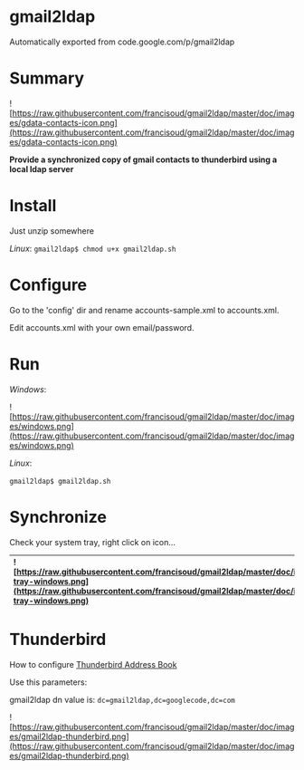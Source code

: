 # gmail2ldap
Automatically exported from code.google.com/p/gmail2ldap


# Summary #

![https://raw.githubusercontent.com/francisoud/gmail2ldap/master/doc/images/gdata-contacts-icon.png](https://raw.githubusercontent.com/francisoud/gmail2ldap/master/doc/images/gdata-contacts-icon.png)

**Provide a synchronized copy of gmail contacts to thunderbird using a local ldap server**

# Install #

Just unzip somewhere

_Linux_: `gmail2ldap$ chmod u+x gmail2ldap.sh`

# Configure #

Go to the 'config' dir and rename accounts-sample.xml to accounts.xml.

Edit accounts.xml with your own email/password.

# Run #

_Windows_:

![https://raw.githubusercontent.com/francisoud/gmail2ldap/master/doc/images/windows.png](https://raw.githubusercontent.com/francisoud/gmail2ldap/master/doc/images/windows.png)

_Linux_:

`gmail2ldap$ gmail2ldap.sh`


# Synchronize #

Check your system tray, right click on icon...

| ![https://raw.githubusercontent.com/francisoud/gmail2ldap/master/doc/images/gmail2ldap-tray-windows.png](https://raw.githubusercontent.com/francisoud/gmail2ldap/master/doc/images/gmail2ldap-tray-windows.png) | ![https://raw.githubusercontent.com/francisoud/gmail2ldap/master/doc/images/gmail2ldap-tray.png](https://raw.githubusercontent.com/francisoud/gmail2ldap/master/doc/images/gmail2ldap-tray.png) |
|:------------------------------------------------------------------------------------------------------------------------------------------------------------------------|:--------------------------------------------------------------------------------------------------------------------------------------------------------|

# Thunderbird #

How to configure [Thunderbird Address Book](http://directory.apache.org/apacheds/1.5/41-mozilla-thunderbird.html#4.1.MozillaThunderbird-DefineApacheDirectoryServerasanaddressbook)

Use this parameters:

gmail2ldap dn value is:
`dc=gmail2ldap,dc=googlecode,dc=com`

![https://raw.githubusercontent.com/francisoud/gmail2ldap/master/doc/images/gmail2ldap-thunderbird.png](https://raw.githubusercontent.com/francisoud/gmail2ldap/master/doc/images/gmail2ldap-thunderbird.png)
